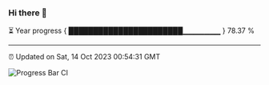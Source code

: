 ### Hi there 👋

⏳ Year progress { ███████████████████████▁▁▁▁▁▁▁ } 78.37 %

---

⏰ Updated on Sat, 14 Oct 2023 00:54:31 GMT

![Progress Bar CI](https://github.com/JuvenileQ/Progress-Bar-CI/workflows/main/badge.svg)
